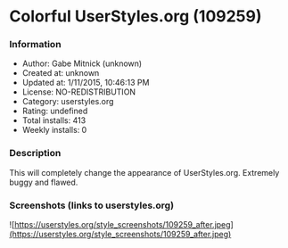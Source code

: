 # Colorful UserStyles.org (109259)

### Information
- Author: Gabe Mitnick (unknown)
- Created at: unknown
- Updated at: 1/11/2015, 10:46:13 PM
- License: NO-REDISTRIBUTION
- Category: userstyles.org
- Rating: undefined
- Total installs: 413
- Weekly installs: 0


### Description
This will completely change the appearance of UserStyles.org. Extremely buggy and flawed.


### Screenshots (links to userstyles.org)
![https://userstyles.org/style_screenshots/109259_after.jpeg](https://userstyles.org/style_screenshots/109259_after.jpeg)


